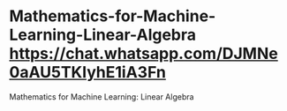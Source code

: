 # Mathematics-for-Machine-Learning-Linear-Algebra https://chat.whatsapp.com/DJMNe0aAU5TKIyhE1iA3Fn
Mathematics for Machine Learning: Linear Algebra
